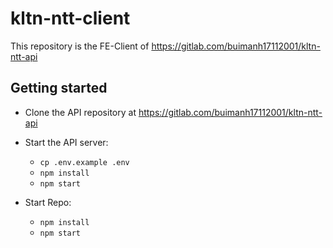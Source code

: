 # kltn-ntt-client

This repository is the FE-Client of https://gitlab.com/buimanh17112001/kltn-ntt-api

## Getting started

- Clone the API repository at https://gitlab.com/buimanh17112001/kltn-ntt-api
- Start the API server:

  - `cp .env.example .env`
  - `npm install`
  - `npm start`

- Start Repo:
  - `npm install`
  - `npm start`
